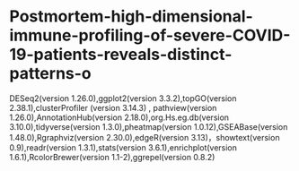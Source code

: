 # Postmortem-high-dimensional-immune-profiling-of-severe-COVID-19-patients-reveals-distinct-patterns-o
DESeq2(version 1.26.0),ggplot2(version 3.3.2),topGO(version 2.38.1),clusterProfiler (version 3.14.3) , pathview(version
1.26.0),AnnotationHub(version 2.18.0),org.Hs.eg.db(version 3.10.0),tidyverse(version 1.3.0),pheatmap(version 1.0.12),GSEABase(version
1.48.0),Rgraphviz(version 2.30.0),edgeR(version 3.13)，showtext(version 0.9),readr(version 1.3.1),stats(version 3.6.1),enrichplot(version
1.6.1),RcolorBrewer(version 1.1-2),ggrepel(version 0.8.2)
